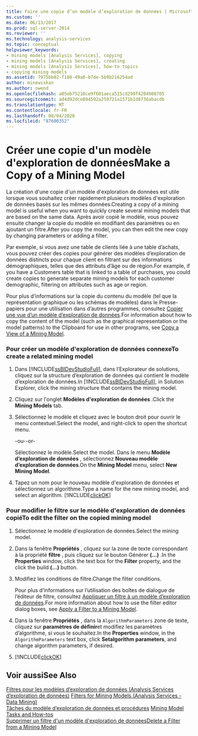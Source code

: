 ```yaml
---
title: Faire une copie d’un modèle d’exploration de données | Microsoft Docs
ms.custom: ''
ms.date: 06/13/2017
ms.prod: sql-server-2014
ms.reviewer: ''
ms.technology: analysis-services
ms.topic: conceptual
helpviewer_keywords:
- mining models [Analysis Services], copying
- mining models [Analysis Services], creating
- mining models [Analysis Services], how-to topics
- copying mining models
ms.assetid: 7975bb02-f188-49a0-b7de-5b9b216254ad
author: minewiskan
ms.author: owend
ms.openlocfilehash: a05eb75210ce9f601aeca515cd299f4204908705
ms.sourcegitcommit: ad4d92dce894592a259721a1571b1d8736abacdb
ms.translationtype: MT
ms.contentlocale: fr-FR
ms.lasthandoff: 08/04/2020
ms.locfileid: "87600352"
---
```

# <a name="make-a-copy-of-a-mining-model"></a><span data-ttu-id="16b31-102">Créer une copie d'un modèle d'exploration de données</span><span class="sxs-lookup"><span data-stu-id="16b31-102">Make a Copy of a Mining Model</span></span>
  <span data-ttu-id="16b31-103">La création d'une copie d'un modèle d'exploration de données est utile lorsque vous souhaitez créer rapidement plusieurs modèles d'exploration de données basés sur les mêmes données.</span><span class="sxs-lookup"><span data-stu-id="16b31-103">Creating a copy of a mining model is useful when you want to quickly create several mining models that are based on the same data.</span></span> <span data-ttu-id="16b31-104">Après avoir copié le modèle, vous pouvez ensuite changer la copie du modèle en modifiant des paramètres ou en ajoutant un filtre.</span><span class="sxs-lookup"><span data-stu-id="16b31-104">After you copy the model, you can then edit the new copy by changing parameters or adding a filter.</span></span>  
  
 <span data-ttu-id="16b31-105">Par exemple, si vous avez une table de clients liée à une table d’achats, vous pouvez créer des copies pour générer des modèles d’exploration de données distincts pour chaque client en filtrant sur des informations démographiques, telles que des attributs d’âge ou de région.</span><span class="sxs-lookup"><span data-stu-id="16b31-105">For example, if you have a Customers table that is linked to a table of purchases, you could create copies to generate separate mining models for each customer demographic, filtering on attributes such as age or region.</span></span>  
  
 <span data-ttu-id="16b31-106">Pour plus d’informations sur la copie du contenu du modèle (tel que la représentation graphique ou les schémas de modèles) dans le Presse-papiers pour une utilisation dans d’autres programmes, consultez [Copier une vue d’un modèle d’exploration de données](copy-a-view-of-a-mining-model.md).</span><span class="sxs-lookup"><span data-stu-id="16b31-106">For information about how to copy the content of the model (such as the graphical representation or the model patterns) to the Clipboard for use in other programs, see [Copy a View of a Mining Model](copy-a-view-of-a-mining-model.md).</span></span>  
  
### <a name="to-create-a-related-mining-model"></a><span data-ttu-id="16b31-107">Pour créer un modèle d'exploration de données connexe</span><span class="sxs-lookup"><span data-stu-id="16b31-107">To create a related mining model</span></span>  
  
1.  <span data-ttu-id="16b31-108">Dans [!INCLUDE[ssBIDevStudioFull](../../includes/ssbidevstudiofull-md.md)], dans l’Explorateur de solutions, cliquez sur la structure d’exploration de données qui contient le modèle d’exploration de données.</span><span class="sxs-lookup"><span data-stu-id="16b31-108">In [!INCLUDE[ssBIDevStudioFull](../../includes/ssbidevstudiofull-md.md)], in Solution Explorer, click the mining structure that contains the mining model.</span></span>  
  
2.  <span data-ttu-id="16b31-109">Cliquez sur l'onglet **Modèles d'exploration de données** .</span><span class="sxs-lookup"><span data-stu-id="16b31-109">Click the **Mining Models** tab.</span></span>  
  
3.  <span data-ttu-id="16b31-110">Sélectionnez le modèle et cliquez avec le bouton droit pour ouvrir le menu contextuel.</span><span class="sxs-lookup"><span data-stu-id="16b31-110">Select the model, and right-click to open the shortcut menu.</span></span>  
  
     <span data-ttu-id="16b31-111">-ou-</span><span class="sxs-lookup"><span data-stu-id="16b31-111">-or-</span></span>  
  
     <span data-ttu-id="16b31-112">Sélectionnez le modèle.</span><span class="sxs-lookup"><span data-stu-id="16b31-112">Select the model.</span></span> <span data-ttu-id="16b31-113">Dans le menu **Modèle d’exploration de données** , sélectionnez **Nouveau modèle d’exploration de données**.</span><span class="sxs-lookup"><span data-stu-id="16b31-113">On the **Mining Model** menu, select **New Mining Model**.</span></span>  
  
4.  <span data-ttu-id="16b31-114">Tapez un nom pour le nouveau modèle d'exploration de données et sélectionnez un algorithme.</span><span class="sxs-lookup"><span data-stu-id="16b31-114">Type a name for the new mining model, and select an algorithm.</span></span> [!INCLUDE[clickOK](../../includes/clickok-md.md)]  
  
### <a name="to-edit-the-filter-on-the-copied-mining-model"></a><span data-ttu-id="16b31-115">Pour modifier le filtre sur le modèle d'exploration de données copié</span><span class="sxs-lookup"><span data-stu-id="16b31-115">To edit the filter on the copied mining model</span></span>  
  
1.  <span data-ttu-id="16b31-116">Sélectionnez le modèle d'exploration de données.</span><span class="sxs-lookup"><span data-stu-id="16b31-116">Select the mining model.</span></span>  
  
2.  <span data-ttu-id="16b31-117">Dans la fenêtre **Propriétés** , cliquez sur la zone de texte correspondant à la propriété **filtre** , puis cliquez sur le bouton Générer **(...)** .</span><span class="sxs-lookup"><span data-stu-id="16b31-117">In the **Properties** window, click the text box for the **Filter** property, and the click the build **(...)** button.</span></span>  
  
3.  <span data-ttu-id="16b31-118">Modifiez les conditions de filtre.</span><span class="sxs-lookup"><span data-stu-id="16b31-118">Change the filter conditions.</span></span>  
  
     <span data-ttu-id="16b31-119">Pour plus d’informations sur l’utilisation des boîtes de dialogue de l’éditeur de filtre, consultez [Appliquer un filtre à un modèle d’exploration de données](apply-a-filter-to-a-mining-model.md).</span><span class="sxs-lookup"><span data-stu-id="16b31-119">For more information about how to use the filter editor dialog boxes, see [Apply a Filter to a Mining Model](apply-a-filter-to-a-mining-model.md).</span></span>  
  
4.  <span data-ttu-id="16b31-120">Dans la fenêtre **Propriétés** , dans la `AlgorithmParameters` zone de texte, cliquez sur **paramètres de définir**et modifiez les paramètres d’algorithme, si vous le souhaitez.</span><span class="sxs-lookup"><span data-stu-id="16b31-120">In the **Properties** window, in the `AlgorithmParameters` text box, click **Setalgorithm parameters**, and change algorithm parameters, if desired.</span></span>  
  
5.  [!INCLUDE[clickOK](../../includes/clickok-md.md)]  
  
## <a name="see-also"></a><span data-ttu-id="16b31-121">Voir aussi</span><span class="sxs-lookup"><span data-stu-id="16b31-121">See Also</span></span>  
 <span data-ttu-id="16b31-122">[Filtres pour les modèles d’exploration de données &#40;Analysis Services d’exploration de données&#41;](mining-models-analysis-services-data-mining.md) </span><span class="sxs-lookup"><span data-stu-id="16b31-122">[Filters for Mining Models &#40;Analysis Services - Data Mining&#41;](mining-models-analysis-services-data-mining.md) </span></span>  
 <span data-ttu-id="16b31-123">[Tâches du modèle d’exploration de données et procédures](mining-model-tasks-and-how-tos.md) </span><span class="sxs-lookup"><span data-stu-id="16b31-123">[Mining Model Tasks and How-tos](mining-model-tasks-and-how-tos.md) </span></span>  
 [<span data-ttu-id="16b31-124">Supprimer un filtre d'un modèle d'exploration de données</span><span class="sxs-lookup"><span data-stu-id="16b31-124">Delete a Filter from a Mining Model</span></span>](delete-a-filter-from-a-mining-model.md)  
  
  
